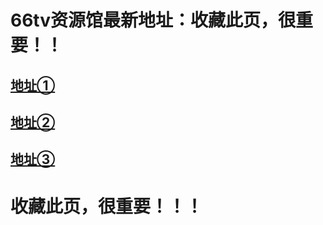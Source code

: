 # <h1>66tv资源馆最新地址：收藏此页，很重要！！</h1>
<h2><a target="_blank" href="http://66tv98.com">地址①</a></h2>
<h2><a target="_blank" href="http://66tv98.com">地址②</a></h2>
<h2><a target="_blank" href="http://66tv4.com">地址③</a></h2>
<h1>收藏此页，很重要！！！</h1>
